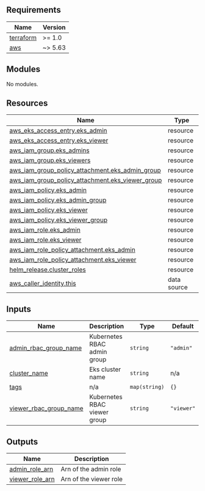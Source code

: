 <!-- BEGIN_TF_DOCS -->
## Requirements

| Name | Version |
|------|---------|
| <a name="requirement_terraform"></a> [terraform](#requirement\_terraform) | >= 1.0 |
| <a name="requirement_aws"></a> [aws](#requirement\_aws) | ~> 5.63 |

## Modules

No modules.

## Resources

| Name | Type |
|------|------|
| [aws_eks_access_entry.eks_admin](https://registry.terraform.io/providers/hashicorp/aws/latest/docs/resources/eks_access_entry) | resource |
| [aws_eks_access_entry.eks_viewer](https://registry.terraform.io/providers/hashicorp/aws/latest/docs/resources/eks_access_entry) | resource |
| [aws_iam_group.eks_admins](https://registry.terraform.io/providers/hashicorp/aws/latest/docs/resources/iam_group) | resource |
| [aws_iam_group.eks_viewers](https://registry.terraform.io/providers/hashicorp/aws/latest/docs/resources/iam_group) | resource |
| [aws_iam_group_policy_attachment.eks_admin_group](https://registry.terraform.io/providers/hashicorp/aws/latest/docs/resources/iam_group_policy_attachment) | resource |
| [aws_iam_group_policy_attachment.eks_viewer_group](https://registry.terraform.io/providers/hashicorp/aws/latest/docs/resources/iam_group_policy_attachment) | resource |
| [aws_iam_policy.eks_admin](https://registry.terraform.io/providers/hashicorp/aws/latest/docs/resources/iam_policy) | resource |
| [aws_iam_policy.eks_admin_group](https://registry.terraform.io/providers/hashicorp/aws/latest/docs/resources/iam_policy) | resource |
| [aws_iam_policy.eks_viewer](https://registry.terraform.io/providers/hashicorp/aws/latest/docs/resources/iam_policy) | resource |
| [aws_iam_policy.eks_viewer_group](https://registry.terraform.io/providers/hashicorp/aws/latest/docs/resources/iam_policy) | resource |
| [aws_iam_role.eks_admin](https://registry.terraform.io/providers/hashicorp/aws/latest/docs/resources/iam_role) | resource |
| [aws_iam_role.eks_viewer](https://registry.terraform.io/providers/hashicorp/aws/latest/docs/resources/iam_role) | resource |
| [aws_iam_role_policy_attachment.eks_admin](https://registry.terraform.io/providers/hashicorp/aws/latest/docs/resources/iam_role_policy_attachment) | resource |
| [aws_iam_role_policy_attachment.eks_viewer](https://registry.terraform.io/providers/hashicorp/aws/latest/docs/resources/iam_role_policy_attachment) | resource |
| [helm_release.cluster_roles](https://registry.terraform.io/providers/hashicorp/helm/latest/docs/resources/release) | resource |
| [aws_caller_identity.this](https://registry.terraform.io/providers/hashicorp/aws/latest/docs/data-sources/caller_identity) | data source |

## Inputs

| Name | Description | Type | Default | Required |
|------|-------------|------|---------|:--------:|
| <a name="input_admin_rbac_group_name"></a> [admin\_rbac\_group\_name](#input\_admin\_rbac\_group\_name) | Kubernetes RBAC admin group | `string` | `"admin"` | no |
| <a name="input_cluster_name"></a> [cluster\_name](#input\_cluster\_name) | Eks cluster name | `string` | n/a | yes |
| <a name="input_tags"></a> [tags](#input\_tags) | n/a | `map(string)` | `{}` | no |
| <a name="input_viewer_rbac_group_name"></a> [viewer\_rbac\_group\_name](#input\_viewer\_rbac\_group\_name) | Kubernetes RBAC viewer group | `string` | `"viewer"` | no |

## Outputs

| Name | Description |
|------|-------------|
| <a name="output_admin_role_arn"></a> [admin\_role\_arn](#output\_admin\_role\_arn) | Arn of the admin role |
| <a name="output_viewer_role_arn"></a> [viewer\_role\_arn](#output\_viewer\_role\_arn) | Arn of the viewer role |
<!-- END_TF_DOCS -->